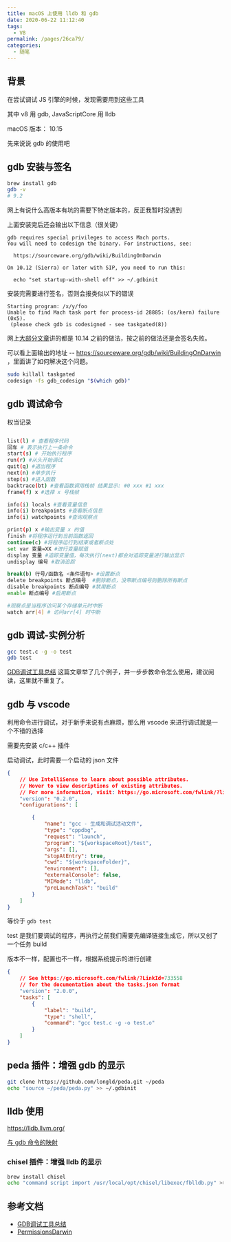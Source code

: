 ```yaml
---
title: macOS 上使用 lldb 和 gdb
date: 2020-06-22 11:12:40
tags: 
  - V8
permalink: /pages/26ca79/
categories: 
  - 随笔
---
```


## 背景

在尝试调试 JS 引擎的时候，发现需要用到这些工具

其中 v8 用 gdb, JavaScriptCore 用 lldb

macOS 版本： 10.15 

先来说说 gdb 的使用吧

<!--more-->

## gdb 安装与签名

```sh
brew install gdb
gdb -v
# 9.2
```

网上有说什么高版本有坑的需要下特定版本的，反正我暂时没遇到

上面安装完后还会输出以下信息（很关键）

```
gdb requires special privileges to access Mach ports.
You will need to codesign the binary. For instructions, see:

  https://sourceware.org/gdb/wiki/BuildingOnDarwin

On 10.12 (Sierra) or later with SIP, you need to run this:

  echo "set startup-with-shell off" >> ~/.gdbinit
```

安装完需要进行签名，否则会报类似以下的错误
```
Starting program: /x/y/foo
Unable to find Mach task port for process-id 28885: (os/kern) failure (0x5).
 (please check gdb is codesigned - see taskgated(8))
```
网上[大部分文章](https://blog.csdn.net/weixin_30257433/article/details/94883470)讲的都是 10.14 之前的做法，按之前的做法还是会签名失败。

可以看上面输出的地址 -- https://sourceware.org/gdb/wiki/BuildingOnDarwin ，里面讲了如何解决这个问题。

```sh
sudo killall taskgated
codesign -fs gdb_codesign "$(which gdb)"
```

## gdb 调试命令

权当记录

```sh

list(l) # 查看程序代码
回车 # 表示执行上一条命令
start(s) # 开始执行程序
run(r) #从头开始调试
quit(q) #退出程序
next(n) #单步执行
step(s) #进入函数
backtrace(bt) #查看函数调用栈帧 结果显示: #0 xxx #1 xxx
frame(f) x #选择 x 号栈帧

info(i) locals #查看变量信息
info(i) breakpoints #查看断点信息
info(i) watchpoints #查询观察点

print(p) x #输出变量 x 的值
finish #将程序运行到当前函数返回
continue(c) #将程序运行到结束或者断点处
set var 变量=XX #进行变量赋值
display 变量 #追踪变量值，每次执行(next)都会对追踪变量进行输出显示
undisplay 编号 #取消追踪

break(b) 行号/函数名 <条件语句> #设置断点
delete breakpoints 断点编号  #删除断点，没带断点编号则删除所有断点
disable breakpoints 断点编号 #禁用断点
enable 断点编号 #启用断点

#观察点是当程序访问某个存储单元时中断
watch arr[4] # 访问arr[4] 时中断
```

## gdb 调试-实例分析
 
 ```sh
gcc test.c -g -o test
gdb test
```

[GDB调试工具总结](https://www.jianshu.com/p/30ffc01380a0) 这篇文章举了几个例子，并一步步教命令怎么使用，建议阅读，这里就不重复了。

## gdb 与 vscode

利用命令进行调试，对于新手来说有点麻烦，那么用 vscode 来进行调试就是一个不错的选择

需要先安装 c/c++ 插件

启动调试，此时需要一个启动的 json 文件

```json
{
    // Use IntelliSense to learn about possible attributes.
    // Hover to view descriptions of existing attributes.
    // For more information, visit: https://go.microsoft.com/fwlink/?linkid=830387
    "version": "0.2.0",
    "configurations": [

        {
            "name": "gcc - 生成和调试活动文件",
            "type": "cppdbg",
            "request": "launch",
            "program": "${workspaceRoot}/test",
            "args": [],
            "stopAtEntry": true,
            "cwd": "${workspaceFolder}",
            "environment": [],
            "externalConsole": false,
            "MIMode": "lldb",
            "preLaunchTask": "build"
        }
    ]
}
```

等价于 `gdb test`

test 是我们要调试的程序，再执行之前我们需要先编译链接生成它，所以又创了一个任务 build

版本不一样，配置也不一样，根据系统提示的进行创建

```json
{
    // See https://go.microsoft.com/fwlink/?LinkId=733558
    // for the documentation about the tasks.json format
    "version": "2.0.0",
    "tasks": [
        {
            "label": "build",
            "type": "shell",
            "command": "gcc test.c -g -o test.o"
        }
    ]
}
```

## peda 插件：增强 gdb 的显示

```sh
git clone https://github.com/longld/peda.git ~/peda
echo "source ~/peda/peda.py" >> ~/.gdbinit
```

## lldb 使用

https://lldb.llvm.org/

[与 gdb 命令的映射](https://lldb.llvm.org/use/map.html)

### chisel 插件：增强 lldb 的显示

```sh
brew install chisel
echo "command script import /usr/local/opt/chisel/libexec/fblldb.py" >> ~/.lldbinit
```


## 参考文档

- [GDB调试工具总结](https://www.jianshu.com/p/30ffc01380a0)
- [PermissionsDarwin](https://sourceware.org/gdb/wiki/PermissionsDarwin)